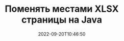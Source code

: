 ---
############################# Static ############################
layout: "auto-gen-merger"
date: 2022-09-20T10:46:50
draft: false
otherformats: otp ott pdf pps ppsx ppt pptx rtf tex vdx vsdm vsdx vssm vssx vstm vstx

############################# Head ############################
head_title: "Поменяйте местами XLSX страницы на Java"
head_description: "Поменяйте местами и обменяйте позиции двух страниц в файле XLSX на Java, используя Merger API."

############################# Header ############################
title: "Поменять местами XLSX страницы на Java"
description: "Поменять местами XLSX страницы с помощью нескольких строк Java кода."
bg_image: "https://cms.admin.containerize.com/templates/aspose/App_Themes/V3/images/bg/header1.png"
bg_overlay: false
button:
    enable: true
    icon: "fas fa-arrow-down"
    label: "Скачать бесплатную пробную версию"
    link: "https://downloads.groupdocs.com/merger/java"

############################# SubMenu ############################
submenu:
    enable: true

    left:
        img_alt: "GroupDocs.Merger for Java"
        image: "https://cms.admin.containerize.com/templates/groupdocs/images/product-logos/90x90-noborder/groupdocs-merger-java.png"
        product: "GroupDocs.Merger"
        platform: "Java"

    middle:
        button:

            # button loop
            - link: "https://apireference.groupdocs.com/merger/java"
              text: "Справочник по API"

            # button loop
            - link: "https://github.com/groupdocs-merger"
              text: "Примеры кода"

            # button loop
            - link: "https://products.groupdocs.app/merger/family"
              text: "Живые демонстрации"

            # button loop
            - link: "https://purchase.groupdocs.com/pricing/merger/java"
              text: "Цены"

    right:
        link_download: "https://downloads.groupdocs.com/merger"
        link_learn: "https://docs.groupdocs.com/merger/java"
        link_buy: "https://purchase.groupdocs.com"

############################# About ############################
about:
    enable: true
    title: "Кратко о GroupDocs.Merger for Java"
    content: |
        [GroupDocs.Merger for Java](/ru/merger/java/) предоставляет удобное решение для объединения нескольких файлов PDF, Microsoft Office (Word, Excel, PowerPoint, OneNote), OpenDocument, HTML, изображений и многие другие документы в один файл в Java приложениях. GroupDocs.Merger сэкономит вам много усилий, так как вы можете объединять XLSX документы - нет необходимости устанавливать какое-либо стороннее программное обеспечение, настольные приложения или плагины. Теперь не нужно тратить время и объединять файлы вручную! Миссия GroupDocs — обеспечить наилучшее качество и упростить рабочие процессы обработки документов.
        
        GroupDocs.Merger API — правильный выбор для корпоративных решений, которым нужны функции обмена файловыми страницами. Эти интерфейсы хорошо поддерживаются во всех основных операционных системах и платформах, включая J2SE 7.0 (1.7), J2SE 8.0 (1.8), Java 10.

############################# Steps ############################
steps:
    enable: true
    title_left: "Поменять местами страницы XLSX документов на Java"
    content_left: |
        [GroupDocs.Merger for Java](/ru/merger/java/) позволяет разработчикам Java обмениваться страницами в файле XLSX, выполняя несколько простых шагов. .
        
        * Инициализируйте **SwapOptions**, чтобы указать номера страниц для обмена.
        * Создайте новый экземпляр **Merger** и передайте ему путь к исходному документу в качестве параметра конструктора.
        * Вызовите метод **swapPages** и передайте объект **SwapOptions**.
        * Вызовите метод **save** и укажите путь к файлу для сохранения результирующего документа.

    title_right: "Системные Требования"
    content_right: |
        GroupDocs.Merger for Java API поддерживаются на всех основных платформах и операционных системах. Перед выполнением приведенного ниже кода убедитесь, что в вашей системе установлены следующие предварительные компоненты.

        * Операционные системы: Microsoft Windows, Linux, MacOS
        * Среда разработки: NetBeans, IntelliJ IDEA, Eclipse
        * Фреймворки: J2SE 7.0 (1.7), J2SE 8.0 (1.8), Java 10
        * Загрузите последнюю версию GroupDocs.Merger for Java из [Maven](https://repository.groupdocs.com/webapp/#/artifacts/browse/tree/General/repo/com/groupdocs/groupdocs-merger)
         
    code: |
     {{% merger/additional-styles %}}
     {{< merger/code-merger title="Как поменять местами страницы XLSX документов, используя пример кода Java">}}

        ```java    
        // Поменять местами страницы XLSX документов с помощью GroupDocs.Merger API
        int pageNumber1 = 6;
        int pageNumber2 = 1;

        // Инициализируйте класс SwapOptions, чтобы указать номера страниц для обмена
        SwapOptions swapOptions = new SwapOptions(pageNumber2, pageNumber1);

        // Создание экземпляра класса Merger с входным параметром XLSX документа
        Merger merger = new Merger("input.xlsx");

        // Вызвать метод SwapPages и передать ему объект SwapOptions
        merger.swapPages(swapOptions);
    
        // Вызовите метод Save и передайте желаемый путь к файлу, чтобы сохранить результат.
        merger.save("output.xlsx");
        ```
     {{< /merger/code-merger >}}

############################# Demos ############################
demos:
    enable: true
    title: "Живые демонстрации — замена страницы XLSX документов онлайн"
    content: |
       Поменяйте местами страницы XLSX документов прямо сейчас, посетив веб-сайт [Живые демонстрации GroupDocs.Merger](https://products.groupdocs.app/splitter/swap-pages/xlsx).
       Живые демонстрации имеют следующие преимущества.
        
############################# About Formats ############################
about_formats:
    enable: true

############################# More Formats ############################
more_formats:
    enable: true
    title: "Замена страниц файлов других форматов"
    content: |
        Java API для документов и изображений. Поменяйте местами страницы документов, указанных ниже.

############################# Back to top ###############################
back_to_top:
    enable: true
---